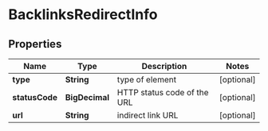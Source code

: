 

# BacklinksRedirectInfo


## Properties

| Name | Type | Description | Notes |
|------------ | ------------- | ------------- | -------------|
|**type** | **String** | type of element |  [optional] |
|**statusCode** | **BigDecimal** | HTTP status code of the URL |  [optional] |
|**url** | **String** | indirect link URL |  [optional] |



